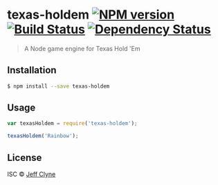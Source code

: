 # texas-holdem [![NPM version][npm-image]][npm-url] [![Build Status][travis-image]][travis-url] [![Dependency Status][daviddm-image]][daviddm-url]
> A Node game engine for Texas Hold &#39;Em

## Installation

```sh
$ npm install --save texas-holdem
```

## Usage

```js
var texasHoldem = require('texas-holdem');

texasHoldem('Rainbow');
```
## License

ISC © [Jeff Clyne]()


[npm-image]: https://badge.fury.io/js/texas-holdem.svg
[npm-url]: https://npmjs.org/package/texas-holdem
[travis-image]: https://travis-ci.org/jeffclyne/texas-holdem.svg?branch=master
[travis-url]: https://travis-ci.org/jeffclyne/texas-holdem
[daviddm-image]: https://david-dm.org/jeffclyne/texas-holdem.svg?theme=shields.io
[daviddm-url]: https://david-dm.org/jeffclyne/texas-holdem
